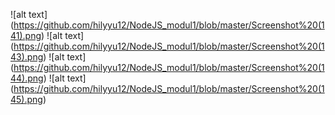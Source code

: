 ![alt text] (https://github.com/hilyyu12/NodeJS_modul1/blob/master/Screenshot%20(141).png)
![alt text] (https://github.com/hilyyu12/NodeJS_modul1/blob/master/Screenshot%20(143).png)
![alt text] (https://github.com/hilyyu12/NodeJS_modul1/blob/master/Screenshot%20(144).png)
![alt text] (https://github.com/hilyyu12/NodeJS_modul1/blob/master/Screenshot%20(145).png)
